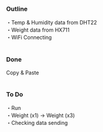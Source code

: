 ### Outline
・Temp & Humidity data from DHT22<br>
・Weight data from HX711<br>
・WiFi Connecting<br>
<br>
### Done
Copy & Paste<br>
<br>
### To Do
・Run<br>
・Weight (x1) -> Weight (x3)<br>
・Checking data sending<br>

